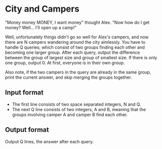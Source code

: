 # City and Campers

"Money money MONEY, I want money" thought Alex. "Now how do I get money? Well... I'll open up a camp!"

Well, unfortunately things didn't go so well for Alex's campers, and now there are N campers wandering around the city aimlessly. You have to handle Q queries; which consist of two groups finding each other and becoming one larger group. After each query, output the difference between the group of largest size and group of smallest size. If there is only one group, output 0. At first, everyone is in their own group.

Also note, if the two campers in the query are already in the same group, print the current answer, and skip merging the groups together.

## Input format

- The first line consists of two space separated integers, N and Q.
- The next Q line consists of two integers, A and B, meaning that the groups involving camper A and camper B find each other.

## Output format

Output Q lines, the answer after each query.
